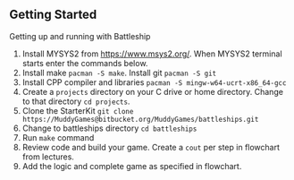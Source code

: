 ## Getting Started

Getting up and running with Battleship

1. Install MYSYS2 from https://www.msys2.org/. When MYSYS2 terminal starts enter the commands below.
2. Install make  ```pacman -S make```. Install git  ```pacman -S git```
3. Install CPP compiler and libraries  ```pacman -S mingw-w64-ucrt-x86_64-gcc```
4. Create a ```projects``` directory on your C drive or home directory. Change to that directory ```cd projects```.
5. Clone the StarterKit ```git clone https://MuddyGames@bitbucket.org/MuddyGames/battleships.git```
6. Change to battleships directory ```cd battleships```
7. Run ```make``` command
8. Review code and build your game. Create a ```cout``` per step in flowchart from lectures.
9. Add the logic and complete game as specified in flowchart.